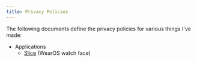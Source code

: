 ```yaml
---
title: Privacy Policies
---
```


The following documents define the privacy policies for various things I've made:

- Applications
  - [Slice](/privacy/applications/slice) (WearOS watch face)
